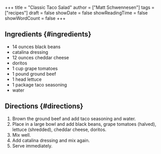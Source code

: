 +++
title = "Classic Taco Salad"
author = ["Matt Schwennesen"]
tags = ["recipes"]
draft = false
showDate = false
showReadingTime = false
showWordCount = false
+++

## Ingredients {#ingredients}

-   14 ounces black beans
-   catalina dressing
-   12 ounces cheddar cheese
-   doritos
-   1 cup grape tomatoes
-   1 pound ground beef
-   1 head lettuce
-   1 package taco seasoning
-   water


## Directions {#directions}

1.  Brown the ground beef and add taco seasoning and water.
2.  Place in a large bowl and add black beans, grape tomatoes (halved), lettuce
    (shredded), cheddar cheese, doritos.
3.  Mix well.
4.  Add catalina dressing and mix again.
5.  Serve immediately.
